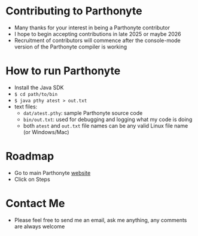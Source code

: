 # Contributing to Parthonyte
* Many thanks for your interest in being a Parthonyte contributor
* I hope to begin accepting contributions in late 2025 or maybe 2026
* Recruitment of contributors will commence after the console-mode version of the Parthonyte compiler is working
# How to run Parthonyte
* Install the Java SDK
* `$ cd path/to/bin`
* `$ java pthy atest > out.txt`
* text files:
  * `dat/atest.pthy`: sample Parthonyte source code
  * `bin/out.txt`: used for debugging and logging what my code is doing
  * both `atest` and `out.txt` file names can be any valid Linux file name (or Windows/Mac)
# Roadmap
* Go to main Parthonyte [website](http://parthonyte.org)
* Click on Steps
# Contact Me
* Please feel free to send me an email, ask me anything, any comments are always welcome
